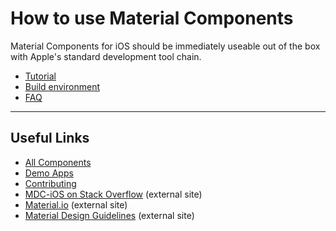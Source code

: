 <!--docs:
title: "How to use Material Components"
layout: landing
section: howto
path: /docs/
-->

# How to use Material Components

Material Components for iOS should be immediately useable out of the box with
Apple's standard development tool chain.

<ul class="icon-list">
  <li class="icon-list-item icon-list-item--guide"><a href="tutorial/">Tutorial</a></li>
  <li class="icon-list-item icon-list-item--guide"><a href="build-env/">Build environment</a></li>
  <li class="icon-list-item icon-list-item--guide"><a href="faq/">FAQ</a></li>
</ul>

- - -

## Useful Links

- [All Components](../components/)
- [Demo Apps](../demos/)
- [Contributing](contributing/)
- [MDC-iOS on Stack Overflow](https://www.stackoverflow.com/questions/tagged/material-components+ios) (external site)
- [Material.io](https://www.material.io) (external site)
- [Material Design Guidelines](https://material.io/guidelines) (external site)
